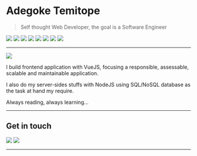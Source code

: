 # Adegoke Temitope

> Self thought Web Developer, the goal is a Software Engineer

![](https://img.shields.io/badge/-JavaScript-F3CF01?style=flat-square&logo=JavaScript&logoColor=fff)
![](https://img.shields.io/badge/-CSS3-254BDD?style=flat-square&logo=CSS3&labelColor=254BDD)
![](https://img.shields.io/badge/-HTML5-e34f26?style=flat-square&logo=HTML5&logoColor=fff)
![](https://img.shields.io/badge/-Node.js-8BBF3D?style=flat-square&logo=Node.js&logoColor=fff)
![](https://img.shields.io/badge/-VSCode-24A4EB?style=flat-square&logo=Visual%20Studio%20Code&logoColor=fff)
![](https://img.shields.io/badge/-Vue.js-50B280?style=flat-square&logo=Vue.js&logoColor=fff)
![](https://img.shields.io/badge/-Linux-FCC624?style=flat-square&logo=Linux&logoColor=fff)
![](https://img.shields.io/badge/-Sass-CC6699?style=flat-square&logo=Sass&logoColor=fff)

---

<div>
<img src="https://github-readme-stats.vercel.app/api?username=Devdre1909&show_icons=true&hide_border=true&icon_color=586069&title_color=a0a9af&count_private=true">
</div>

I build frontend application with VueJS, focusing a responsible, assessable, scalable and maintainable application.

I also do my server-sides stuffs with NodeJS using SQL/NoSQL database as the task at hand my require.

Always reading, always learning...

---

## Get in touch

[![](https://img.shields.io/badge/-@mDammyt-1ca0f1?style=flat-square&labelColor=1ca0f1&logo=twitter&logoColor=white)](https://twitter.com/mDammyt)
[![](https://img.shields.io/badge/-MailMe-3f4441?style=flat-square&logo=Gmail&logoColor=aa000000)](mailto:adegoketemitope1909@gmail.com)

---

